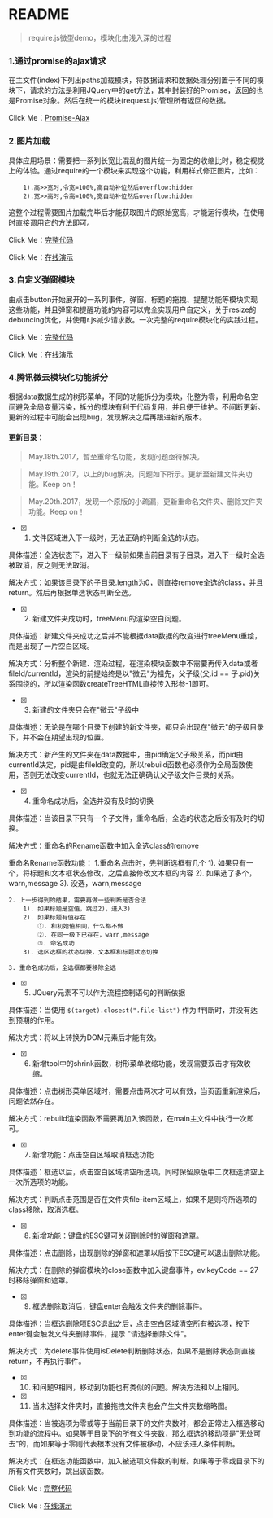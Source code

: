 ﻿# README

> require.js微型demo，模块化由浅入深的过程

### 1.通过promise的ajax请求
在主文件(index)下列出paths加载模块，将数据请求和数据处理分别置于不同的模块下，请求的方法是利用JQuery中的get方法，其中封装好的Promise，返回的也是Promise对象。然后在统一的模块(request.js)管理所有返回的数据。

Click Me：[Promise-Ajax](https://github.com/Corbusier/Tool-Instructions/tree/master/require.js/ajax(promise))

### 2.图片加载
具体应用场景：需要把一系列长宽比混乱的图片统一为固定的收缩比时，稳定视觉上的体验。通过require的一个模块来实现这个功能，利用样式修正图片，比如：
```
    1).高>>宽时,令宽=100%,高自动补位然后overflow:hidden
    2).宽>>高时,令高=100%,宽自动补位然后overflow:hidden
```
这整个过程需要图片加载完毕后才能获取图片的原始宽高，才能运行模块，在使用时直接调用它的方法即可。

Click Me：[完整代码](https://github.com/Corbusier/Tool-Instructions/tree/master/require.js/imgTest)

Click Me：[在线演示](https://corbusier.github.io/Tool-Instructions/require.js/imgTest/index.html)


### 3.自定义弹窗模块
由点击button开始展开的一系列事件，弹窗、标题的拖拽、提醒功能等模块实现这些功能，并且弹窗和提醒功能的内容可以完全实现用户自定义，关于resize的debuncing优化，并使用r.js减少请求数。一次完整的require模块化的实践过程。

Click Me：[完整代码](https://github.com/Corbusier/Tool-Instructions/tree/master/require.js/dialogTest)

Click Me：[在线演示](https://corbusier.github.io/Tool-Instructions/require.js/dialogTest/index.html)

### 4.腾讯微云模块化功能拆分
根据data数据生成的树形菜单，不同的功能拆分为模块，化整为零，利用命名空间避免全局变量污染，拆分的模块有利于代码复用，并且便于维护。不间断更新。更新的过程中可能会出现bug，发现解决之后再跟进新的版本。


#### 更新目录：
> May.18th.2017，暂至重命名功能，发现问题亟待解决。

> May.19th.2017，以上的bug解决，问题如下所示。更新至新建文件夹功能。Keep on！

> May.20th.2017，发现一个原版的小疏漏，更新重命名文件夹、删除文件夹功能。Keep on！

- [x] 1. 文件区域进入下一级时，无法正确的判断全选的状态。

具体描述：全选状态下，进入下一级前如果当前目录有子目录，进入下一级时全选被取消，反之则无法取消。

解决方式：如果该目录下的子目录.length为0，则直接remove全选的class，并且return。然后再根据单选状态判断全选。

- [x] 2. 新建文件夹成功时，treeMenu的渲染空白问题。

具体描述：新建文件夹成功之后并不能根据data数据的改变进行treeMenu重绘，而是出现了一片空白区域。

解决方式：分析整个新建、渲染过程，在渲染模块函数中不需要再传入data或者fileId/currentId，渲染的前提始终是以"微云"为祖先，父子级(父.id == 子.pid)关系围绕的，所以渲染函数createTreeHTML直接传入形参-1即可。

- [x] 3. 新建的文件夹只会在"微云"子级中

具体描述：无论是在哪个目录下创建的新文件夹，都只会出现在"微云"的子级目录下，并不会在期望出现的位置。

解决方式：新产生的文件夹在data数据中，由pid确定父子级关系，而pid由currentId决定，pid是由fileId改变的，所以rebuild函数也必须作为全局函数使用，否则无法改变currentId，也就无法正确确认父子级文件目录的关系。

- [x] 4. 重命名成功后，全选并没有及时的切换

具体描述：当该目录下只有一个子文件，重命名后，全选的状态之后没有及时的切换。

解决方式：重命名的Rename函数中加入全选class的remove

重命名Rename函数功能：
	1.重命名点击时，先判断选框有几个
		1). 如果只有一个，将标题和文本框状态修改，之后直接修改文本框的内容
		2). 如果选了多个，warn,message
		3). 没选，warn,message

	2. 上一步得到的结果，需要再做一些判断是否合法
		1). 如果标题是空值，跳过2)，进入3)
		2). 如果标题有值存在
			①. 和初始值相同，什么都不做
			②. 在同一级下已存在，warn,message
			③. 命名成功
		3). 选区选框的状态切换，文本框和标题状态切换
	
	3. 重命名成功后，全选框都要移除全选

- [x] 5. JQuery元素不可以作为流程控制语句的判断依据

具体描述：当使用 `$(target).closest(".file-list")` 作为if判断时，并没有达到预期的作用。

解决方式：将以上转换为DOM元素后才能有效。

- [x] 6. 新增tool中的shrink函数，树形菜单收缩功能，发现需要双击才有效收缩。

具体描述：点击树形菜单区域时，需要点击两次才可以有效，当页面重新渲染后，问题依然存在。

解决方式：rebuild渲染函数不需要再加入该函数，在main主文件中执行一次即可。

- [x] 7. 新增功能：点击空白区域取消框选功能

具体描述：框选以后，点击空白区域清空所选项，同时保留原版中二次框选清空上一次所选项的功能。

解决方式：判断点击范围是否在文件夹file-item区域上，如果不是则将所选项的class移除，取消选框。

- [x] 8. 新增功能：键盘的ESC键可关闭删除时的弹窗和遮罩。

具体描述：点击删除，出现删除的弹窗和遮罩以后按下ESC键可以退出删除功能。

解决方式：在删除的弹窗模块的close函数中加入键盘事件，ev.keyCode == 27 时移除弹窗和遮罩。

- [x] 9. 框选删除取消后，键盘enter会触发文件夹的删除事件。

具体描述：当框选删除项ESC退出之后，点击空白区域清空所有被选项，按下enter键会触发文件夹删除事件，提示 "请选择删除文件"。

解决方式：为delete事件使用isDelete判断删除状态，如果不是删除状态则直接return，不再执行事件。

- [x] 10. 和问题9相同，移动到功能也有类似的问题。解决方法和以上相同。

- [x] 11. 当未选择文件夹时，直接拖拽文件夹也会产生文件夹数缩略图。

具体描述：当被选项为零或等于当前目录下的文件夹数时，都会正常进入框选移动到功能的流程中。如果等于目录下的所有文件夹数，那么框选的移动项是"无处可去"的，而如果等于零则代表根本没有文件被移动，不应该进入条件判断。

解决方式：在框选功能函数中，加入被选项文件数的判断。如果等于零或目录下的所有文件夹数时，跳出该函数。

Click Me : [完整代码](https://github.com/Corbusier/Tool-Instructions/tree/master/require.js/Tencent-module%EF%BC%88%E4%B8%8D%E9%97%B4%E6%96%AD%E6%9B%B4%E6%96%B0%EF%BC%89)

Click Me : [在线演示](https://corbusier.github.io/Tool-Instructions/require.js/Tencent-module（不间断更新）/index.html)




